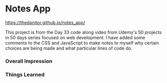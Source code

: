 # Notes App

https://thedanitor.github.io/notes_app/

This project is from the Day 33 code along video from Udemy's 50 projects in 50 days series focused on web development. I have added some comments to the CSS and JavaScript to make notes to myself why certain choices are being made and what particular lines of code do.

### Overall Impression



### Things Learned

